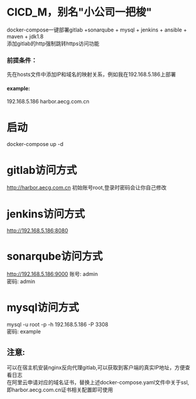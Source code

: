 # CICD_M，别名"小公司一把梭"
docker-compose一键部署gitlab +sonarqube + mysql + jenkins + ansible + maven + jdk1.8  
添加gitlab的http强制跳转https访问功能

### 前提条件：
先在hosts文件中添加IP和域名的映射关系，例如我在192.168.5.186上部署
#### example:
192.168.5.186 harbor.aecg.com.cn
# 启动 
docker-compose up -d

# gitlab访问方式
http://harbor.aecg.com.cn
初始账号root,登录时密码会让你自己修改


# jenkins访问方式
http://192.168.5.186:8080



# sonarqube访问方式
http://192.168.5.186:9000
账号: admin  
密码: admin  



# mysql访问方式
mysql -u root -p -h 192.168.5.186 -P 3308  
密码:  example

## 注意:  
可以在宿主机安装nginx反向代理gitlab,可以获取到客户端的真实IP地址，方便查看日志  
在阿里云申请对应的域名证书，替换上述docker-compose.yaml文件中关于ssl,即harbor.aecg.com.cn证书相关配置即可使用
